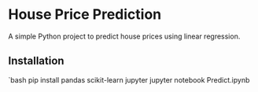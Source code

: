# House Price Prediction
A simple Python project to predict house prices using linear regression.

## Installation
`bash
pip install pandas scikit-learn jupyter
jupyter notebook Predict.ipynb
